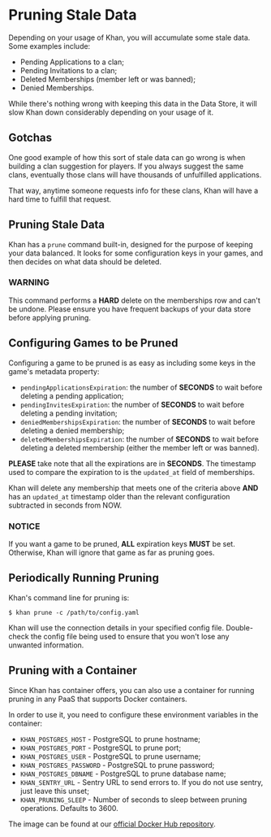 Pruning Stale Data
==================

Depending on your usage of Khan, you will accumulate some stale data. Some examples include:

* Pending Applications to a clan;
* Pending Invitations to a clan;
* Deleted Memberships (member left or was banned);
* Denied Memberships.

While there's nothing wrong with keeping this data in the Data Store, it will slow Khan down considerably depending on your usage of it.

## Gotchas

One good example of how this sort of stale data can go wrong is when building a clan suggestion for players. If you always suggest the same clans, eventually those clans will have thousands of unfulfilled applications.

That way, anytime someone requests info for these clans, Khan will have a hard time to fulfill that request.

## Pruning Stale Data

Khan has a `prune` command built-in, designed for the purpose of keeping your data balanced. It looks for some configuration keys in your games, and then decides on what data should be deleted.

### WARNING

This command performs a **HARD** delete on the memberships row and can't be undone. Please ensure you have frequent backups of your data store before applying pruning.

## Configuring Games to be Pruned

Configuring a game to be pruned is as easy as including some keys in the game's metadata property:

* `pendingApplicationsExpiration`: the number of **SECONDS** to wait before deleting a pending application;
* `pendingInvitesExpiration`: the number of **SECONDS** to wait before deleting a pending invitation;
* `deniedMembershipsExpiration`: the number of **SECONDS** to wait before deleting a denied membership;
* `deletedMembershipsExpiration`: the number of **SECONDS** to wait before deleting a deleted membership (either the member left or was banned).

**PLEASE** take note that all the expirations are in **SECONDS**. The timestamp used to compare the expiration to is the `updated_at` field of memberships.

Khan will delete any membership that meets one of the criteria above **AND** has an `updated_at` timestamp older than the relevant configuration subtracted in seconds from NOW.

### NOTICE

If you want a game to be pruned, **ALL** expiration keys **MUST** be set. Otherwise, Khan will ignore that game as far as pruning goes.

## Periodically Running Pruning

Khan's command line for pruning is:

```
$ khan prune -c /path/to/config.yaml
```

Khan will use the connection details in your specified config file. Double-check the config file being used to ensure that you won't lose any unwanted information.

## Pruning with a Container

Since Khan has container offers, you can also use a container for running pruning in any PaaS that supports Docker containers.

In order to use it, you need to configure these environment variables in the container:

* `KHAN_POSTGRES_HOST` - PostgreSQL to prune hostname;
* `KHAN_POSTGRES_PORT` - PostgreSQL to prune port;
* `KHAN_POSTGRES_USER` - PostgreSQL to prune username;
* `KHAN_POSTGRES_PASSWORD` - PostgreSQL to prune password;
* `KHAN_POSTGRES_DBNAME` - PostgreSQL to prune database name;
* `KHAN_SENTRY_URL` - Sentry URL to send errors to. If you do not use sentry, just leave this unset;
* `KHAN_PRUNING_SLEEP` - Number of seconds to sleep between pruning operations. Defaults to 3600.

The image can be found at our [official Docker Hub repository](https://hub.docker.com/r/tfgco/khan-prune/).

